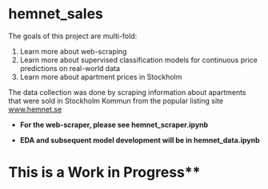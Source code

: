 # hemnet_sales

The goals of this project are multi-fold:
1. Learn more about web-scraping
2. Learn more about supervised classification models for continuous price predictions on real-world data
3. Learn more about apartment prices in Stockholm

The data collection was done by scraping information about apartments that were sold in Stockholm Kommun from the popular listing site www.hemnet.se 

- **For the web-scraper, please see hemnet_scraper.ipynb**

- **EDA and subsequent model development will be in hemnet_data.ipynb**

# This is a Work in Progress**